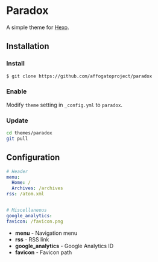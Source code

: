 # Paradox

A simple theme for [Hexo].

## Installation

### Install

``` bash
$ git clone https://github.com/affogatoproject/paradox
```

### Enable

Modify `theme` setting in `_config.yml` to `paradox`.

### Update

``` bash
cd themes/paradox
git pull
```

## Configuration

``` yml
# Header
menu:
  Home: /
  Archives: /archives
rss: /atom.xml


# Miscellaneous
google_analytics:
favicon: /favicon.png
```

- **menu** - Navigation menu
- **rss** - RSS link
- **google_analytics** - Google Analytics ID
- **favicon** - Favicon path

[Hexo]: https://hexo.io/
[hexo-generate-feed]: https://github.com/hexojs/hexo-generator-feed

